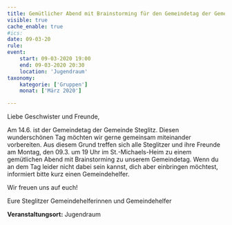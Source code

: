 ```yaml
---
title: Gemütlicher Abend mit Brainstorming für den Gemeindetag der Gemeinde Steglitz
visible: true
cache_enable: true
#ics: 
date: 09-03-20
rule: 
event:
	start: 09-03-2020 19:00
	end: 09-03-2020 20:30
	location: 'Jugendraum'
taxonomy:
	kategorie: ['Gruppen']
	monat: ['März 2020']

---
```

Liebe Geschwister und Freunde,

Am 14.6. ist der Gemeindetag der Gemeinde Steglitz. Diesen wunderschönen Tag möchten wir gerne gemeinsam miteinander vorbereiten. Aus diesem Grund treffen sich alle Steglitzer und ihre Freunde am Montag, den 09.3. um 19 Uhr im St.-Michaels-Heim zu einem gemütlichen Abend mit Brainstorming zu unserem Gemeindetag. Wenn du an dem Tag leider nicht dabei sein kannst, dich aber einbringen möchtest, informiert bitte kurz einen Gemeindehelfer.

Wir freuen uns auf euch!

Eure Steglitzer Gemeindehelferinnen und Gemeindehelfer



**Veranstaltungsort:** Jugendraum

